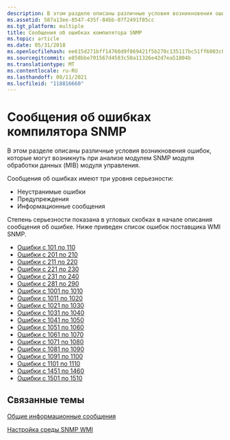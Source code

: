 ```yaml
---
description: В этом разделе описаны различные условия возникновения ошибок, которые могут возникнуть при анализе модулем SNMP модуля обработки данных (MIB) модуля управления.
ms.assetid: 587a13ee-8547-435f-84bb-07f2491f85cc
ms.tgt_platform: multiple
title: Сообщения об ошибках компилятора SNMP
ms.topic: article
ms.date: 05/31/2018
ms.openlocfilehash: ee615d271bff14760d9f869421f5b270c135117bc51ff6003c8a95f59d40f9d0
ms.sourcegitcommit: e858bbe701567d4583c50a11326e42d7ea51804b
ms.translationtype: MT
ms.contentlocale: ru-RU
ms.lasthandoff: 08/11/2021
ms.locfileid: "118816660"
---
```

# <a name="snmp-compiler-error-messages"></a>Сообщения об ошибках компилятора SNMP

В этом разделе описаны различные условия возникновения ошибок, которые могут возникнуть при анализе модулем SNMP модуля обработки данных (MIB) модуля управления.

Сообщения об ошибках имеют три уровня серьезности:

-   Неустранимые ошибки
-   Предупреждения
-   Информационные сообщения

Степень серьезности показана в угловых скобках в начале описания сообщения об ошибке. Ниже приведен список ошибок поставщика WMI SNMP.

-   [Ошибки с 101 по 110](errors-101-through-110.md)
-   [Ошибки с 201 по 210](errors-201-through-210.md)
-   [Ошибки с 211 по 220](errors-211-through-220.md)
-   [Ошибки с 221 по 230](errors-221-through-230.md)
-   [Ошибки с 231 по 240](errors-231-through-240.md)
-   [Ошибки с 281 по 290](errors-281-through-290.md)
-   [Ошибки с 1001 по 1010](errors-1001-through-1010.md)
-   [Ошибки с 1011 по 1020](errors-1011-through-1020.md)
-   [Ошибки с 1021 по 1030](errors-1021-through-1030.md)
-   [Ошибки с 1031 по 1040](errors-1031-through-1040.md)
-   [Ошибки с 1041 по 1050](errors-1041-through-1050.md)
-   [Ошибки с 1051 по 1060](errors-1051-through-1060.md)
-   [Ошибки с 1061 по 1070](errors-1061-through-1070.md)
-   [Ошибки с 1071 по 1080](errors-1071-through-1080.md)
-   [Ошибки с 1081 по 1090](errors-1081-through-1090.md)
-   [Ошибки с 1091 по 1100](errors-1091-through-1100.md)
-   [Ошибки с 1101 по 1110](errors-1101-through-1110.md)
-   [Ошибки с 1451 по 1460](errors-1451-through-1460.md)
-   [Ошибки с 1501 по 1510](errors-1501-through-1510.md)

## <a name="related-topics"></a>Связанные темы

<dl> <dt>

[Общие информационные сообщения](general-information-messages.md)
</dt> <dt>

[Настройка среды SNMP WMI](setting-up-the-wmi-snmp-environment.md)
</dt> </dl>

 

 



